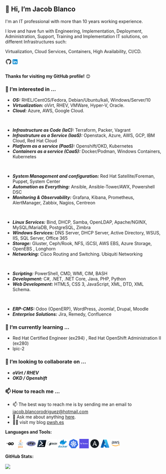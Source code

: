 ## 👋 Hi, I’m Jacob Blanco

I'm an IT professional with more than 10 years working experience.

I love and have fun with Engineering, Implementation, Deployment, Administration, 
Support, Training and Implementation IT solutions, on different Infrastructures such:

Virtualization, Cloud Services, Containers, High Availability, CI/CD.

<a href="https://github.com/jacob-blanc">
  <img align="left" alt="Jacob Blanco Rodríguez | GitHub" width="21px" src="https://raw.githubusercontent.com/jacob-blanc/jacob-blanc/master/assets/github.png" />
</a>
<a href="https://www.linkedin.com/in/jacobblanco/">
  <img align="left" alt="Jacob Blanco Rodríguez  | LinkedIn" width="21px" src="https://raw.githubusercontent.com/jacob-blanc/jacob-blanc/master/assets/linkedin.png" />
</a>

<br />
<br />



**Thanks for visiting my GitHub profile!** 😊



### 👀 I’m interested in ...


   - ***OS:*** RHEL/CentOS/Fedora, Debian/Ubuntu/kali, Windows/Server/10
   - ***Virtualization:*** oVirt, RHEV, VMWare, Hyper-V, Oracle.
   - ***Cloud:*** Azure, AWS, Google Cloud. 

&nbsp;
   - ***Infrastructure as Code (IaC):*** Terraform, Packer, Vagrant
   - ***Infrastruture as a Service (IaaS):*** Openstack, Azure, AWS, GCP, IBM Cloud, Red Hat Cloud
   - ***Platform as a service (PaaS):*** Openshift/OKD, Kubernetes
   - ***Containers as a service (CaaS):*** Docker/Podman, Windows Containers, Kubernetes

&nbsp;
   - ***System Management and configuration:*** Red Hat Satellite/Foreman, Puppet, System Center
   - ***Automation as Everything:*** Ansible, Ansible-Tower/AWX, Powershell DSC
   - ***Monitoring & Observability:*** Grafana, Kibana, Prometheus, AlertManager, Zabbix, Nagios, Centreon

&nbsp;
   - ***Linux Services:*** Bind, DHCP, Samba, OpenLDAP, Apache/NGINX, MySQL/MariaDB, PostgreSQL, Zimbra
   - ***Windows Services:*** DNS Server, DHCP Server, Active Directory, WSUS, IIS, SQL Server, Office 365
   - ***Storage:*** Gluster, Ceph/Rook, NFS, iSCSI, AWS EBS, Azure Storage, OpenEBS , Longhorn
   - ***Networking:*** Cisco Routing and Switching. Ubiquiti Networking

&nbsp;
   - ***Scripting:*** PowerShell, CMD, WMI, CIM, BASH
   - ***Development:*** C#, .NET, .NET Core, Java, PHP, Python
   - ***Web Development:*** HTML5, CSS 3, JavaScript, XML, DTD, XML Schema.

&nbsp;
   - ***ERP-CMS:*** Odoo (OpenERP), WordPress, Joomla!, Drupal, Moodle
   - ***Enterprise Solutions:*** Jira, Remedy, Confluence
 

### 🌱 I’m currently learning ...
   - Red Hat Certified Engineer (ex294) , Red Hat OpenShift Administration II (ex280)
   - lpic-2


### 💞️ I’m looking to collaborate on ...
   - ***oVirt / RHEV***
   - ***OKD / Openshift***


### 📫 How to reach me ...

- 📫 The best way to reach me is by sending me an email to jacob.blancorodriguez@hotmail.com
- 💬 Ask me about anything [here](https://github.com/jacob-blanc/jacob-blanc/issues).
- ✍🏻 visit my blog [pwsh.es](http://pwsh.es)

**Languages and Tools:**  

<code><img height="30" src="https://raw.githubusercontent.com/github/explore/80688e429a7d4ef2fca1e82350fe8e3517d3494d/topics/go/go.png"></code>
<code><img height="30" src="https://raw.githubusercontent.com/github/explore/80688e429a7d4ef2fca1e82350fe8e3517d3494d/topics/java/java.png"></code>
<code><img height="30" src="https://raw.githubusercontent.com/github/explore/80688e429a7d4ef2fca1e82350fe8e3517d3494d/topics/php/php.png"></code>
<code><img height="30" src="https://raw.githubusercontent.com/github/explore/80688e429a7d4ef2fca1e82350fe8e3517d3494d/topics/powershell/powershell.png"></code>
<code><img height="30" src="https://raw.githubusercontent.com/github/explore/80688e429a7d4ef2fca1e82350fe8e3517d3494d/topics/bash/bash.png"></code>
<code><img height="30" src="https://raw.githubusercontent.com/github/explore/80688e429a7d4ef2fca1e82350fe8e3517d3494d/topics/docker/docker.png"></code>
<code><img height="30" src="https://raw.githubusercontent.com/github/explore/80688e429a7d4ef2fca1e82350fe8e3517d3494d/topics/kubernetes/kubernetes.png"></code>
<code><img height="30" src="https://raw.githubusercontent.com/github/explore/80688e429a7d4ef2fca1e82350fe8e3517d3494d/topics/terraform/terraform.png"></code>
<code><img height="30" src="https://raw.githubusercontent.com/github/explore/80688e429a7d4ef2fca1e82350fe8e3517d3494d/topics/ansible/ansible.png"></code>
<code><img height="30" src="https://raw.githubusercontent.com/github/explore/80688e429a7d4ef2fca1e82350fe8e3517d3494d/topics/azure/azure.png"></code>
<code><img height="30" src="https://raw.githubusercontent.com/github/explore/80688e429a7d4ef2fca1e82350fe8e3517d3494d/topics/aws/aws.png"></code>


**GitHub Stats:**  

<a href="https://github.com/jacob-blanc/jacob-blanc">
  <img align="center" src="https://github-readme-stats.vercel.app/api/top-langs/?username=joanlopez&hide=html,objective-c&title_color=ffffff&text_color=c9cacc&icon_color=2bbc8a&bg_color=1d1f21" />
</a>
